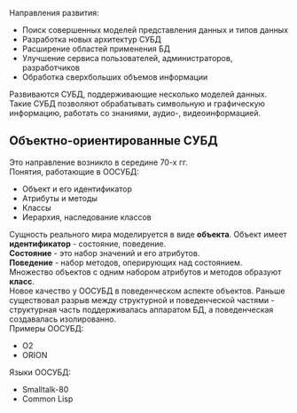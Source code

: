 Направления развития:
- Поиск совершенных моделей представления данных и типов данных
- Разработка новых архитектур СУБД
- Расширение областей применения БД
- Улучшение сервиса пользователей, администраторов, разработчиков 
- Обработка сверхбольших объемов информации
  
Развиваются СУБД, поддерживающие несколько моделей данных. Такие СУБД позволяют обрабатывать символьную и графическую информацию, работать со знаниями, аудио-, видеоинформацией.  
## Объектно-ориентированные СУБД
Это направление возникло в середине 70-х гг.  
Понятия, работающие в ООСУБД:
- Объект и его идентификатор
- Атрибуты и методы
- Классы
- Иерархия, наследование классов
  
Сущность реального мира моделируется в виде **объекта**. Объект имеет **идентификатор** - состояние, поведение.  
**Состояние** - это набор значений и его атрибутов.  
**Поведение** - набор методов, оперирующих над состоянием.  
Множество объектов с одним набором атрибутов и методов образуют **класс**.  
Новое качество у ООСУБД в поведенческом аспекте объектов. Раньше существовал разрыв между структурной и поведенческой частями - структурная часть поддерживалась аппаратом БД, а поведенческая создавалась изолированно.  
Примеры ООСУБД:
- О2
- ORION
  
Языки ООСУБД:
- Smalltalk-80
- Common Lisp